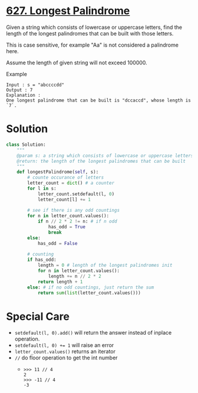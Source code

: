 # [627. Longest Palindrome](https://www.lintcode.com/problem/longest-palindrome/description)

Given a string which consists of lowercase or uppercase letters, find the length of the longest palindromes that can be built with those letters.

This is case sensitive, for example "Aa" is not considered a palindrome here.

Assume the length of given string will not exceed 100000.

Example

```
Input : s = "abccccdd"
Output : 7
Explanation :
One longest palindrome that can be built is "dccaccd", whose length is `7`.
```

# Solution

```python
class Solution:
    """
    @param s: a string which consists of lowercase or uppercase letters
    @return: the length of the longest palindromes that can be built
    """
    def longestPalindrome(self, s):
        # counte occurance of letters
        letter_count = dict() # a counter
        for l in s:
            letter_count.setdefault(l, 0)
            letter_count[l] += 1
        
        # see if there is any odd countings
        for n in letter_count.values():
            if n // 2 * 2 != n: # if n odd
                has_odd = True
                break
        else:
            has_odd = False
        
        # counting
        if has_odd:
            length = 0 # length of the longest palindromes init
            for n in letter_count.values():
                length += n // 2 * 2
            return length + 1
        else: # if no odd countings, just return the sum
            return sum(list(letter_count.values()))
```

# Special Care
- `setdefault(l, 0).add()` will return the answer instead of inplace operation.
- `setdefault(l, 0) += 1` will raise an error
- `letter_count.values()` returns an iterator
- `//` do floor operation to get the int number
  - ```
    >>> 11 // 4
    2
    >>> -11 // 4
    -3
    ```